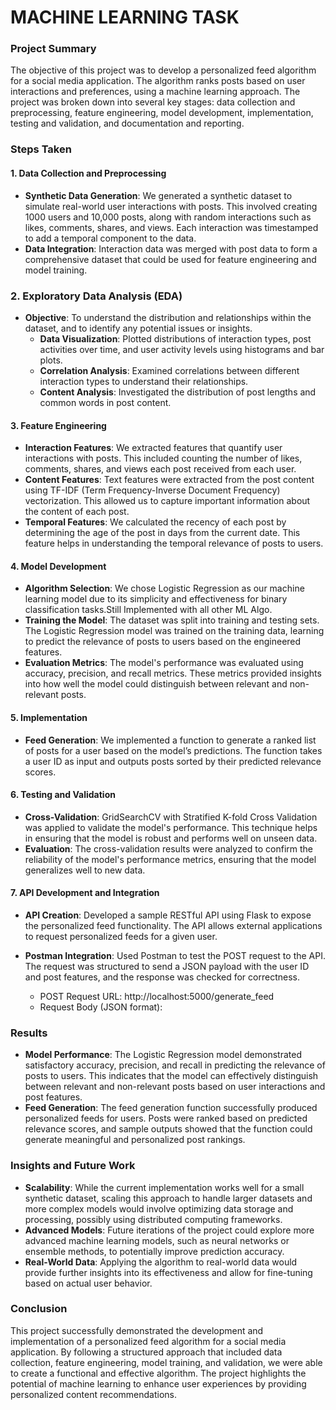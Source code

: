 # MACHINE LEARNING TASK 

### Project Summary
The objective of this project was to develop a personalized feed algorithm for a social media application. The algorithm ranks posts based on user interactions and preferences, using a machine learning approach. The project was broken down into several key stages: data collection and preprocessing, feature engineering, model development, implementation, testing and validation, and documentation and reporting.

### Steps Taken

#### 1. Data Collection and Preprocessing
- **Synthetic Data Generation**: We generated a synthetic dataset to simulate real-world user interactions with posts. This involved creating 1000 users and 10,000 posts, along with random interactions such as likes, comments, shares, and views. Each interaction was timestamped to add a temporal component to the data.
- **Data Integration**: Interaction data was merged with post data to form a comprehensive dataset that could be used for feature engineering and model training.
### 2. Exploratory Data Analysis (EDA)
- **Objective**: To understand the distribution and relationships within the dataset, and to identify any potential issues or insights.
  - **Data Visualization**: Plotted distributions of interaction types, post activities over time, and user activity levels using histograms and bar plots.
  - **Correlation Analysis**: Examined correlations between different interaction types to understand their relationships.
  - **Content Analysis**: Investigated the distribution of post lengths and common words in post content.
#### 3. Feature Engineering
- **Interaction Features**: We extracted features that quantify user interactions with posts. This included counting the number of likes, comments, shares, and views each post received from each user.
- **Content Features**: Text features were extracted from the post content using TF-IDF (Term Frequency-Inverse Document Frequency) vectorization. This allowed us to capture important information about the content of each post.
- **Temporal Features**: We calculated the recency of each post by determining the age of the post in days from the current date. This feature helps in understanding the temporal relevance of posts to users.

#### 4. Model Development
- **Algorithm Selection**: We chose Logistic Regression as our machine learning model due to its simplicity and effectiveness for binary classification tasks.Still Implemented with all other ML Algo.
- **Training the Model**: The dataset was split into training and testing sets. The Logistic Regression model was trained on the training data, learning to predict the relevance of posts to users based on the engineered features.
- **Evaluation Metrics**: The model's performance was evaluated using accuracy, precision, and recall metrics. These metrics provided insights into how well the model could distinguish between relevant and non-relevant posts.

#### 5. Implementation
- **Feed Generation**: We implemented a function to generate a ranked list of posts for a user based on the model’s predictions. The function takes a user ID as input and outputs posts sorted by their predicted relevance scores.

#### 6. Testing and Validation
- **Cross-Validation**: GridSearchCV with Stratified K-fold Cross Validation was applied to validate the model's performance. This technique helps in ensuring that the model is robust and performs well on unseen data.
- **Evaluation**: The cross-validation results were analyzed to confirm the reliability of the model's performance metrics, ensuring that the model generalizes well to new data.
#### 7. API Development and Integration
- **API Creation**: Developed a sample RESTful API using Flask to expose the personalized feed functionality. The API allows external applications to request personalized feeds for a given user.

- **Postman Integration**: Used Postman to test the POST request to the API. The request was structured to send a JSON payload with the user ID and post features, and the response was checked for correctness.

    - POST Request URL: http://localhost:5000/generate_feed
    - Request Body (JSON format):
### Results
- **Model Performance**: The Logistic Regression model demonstrated satisfactory accuracy, precision, and recall in predicting the relevance of posts to users. This indicates that the model can effectively distinguish between relevant and non-relevant posts based on user interactions and post features.
- **Feed Generation**: The feed generation function successfully produced personalized feeds for users. Posts were ranked based on predicted relevance scores, and sample outputs showed that the function could generate meaningful and personalized post rankings.

### Insights and Future Work
- **Scalability**: While the current implementation works well for a small synthetic dataset, scaling this approach to handle larger datasets and more complex models would involve optimizing data storage and processing, possibly using distributed computing frameworks.
- **Advanced Models**: Future iterations of the project could explore more advanced machine learning models, such as neural networks or ensemble methods, to potentially improve prediction accuracy.
- **Real-World Data**: Applying the algorithm to real-world data would provide further insights into its effectiveness and allow for fine-tuning based on actual user behavior.

### Conclusion
This project successfully demonstrated the development and implementation of a personalized feed algorithm for a social media application. By following a structured approach that included data collection, feature engineering, model training, and validation, we were able to create a functional and effective algorithm. The project highlights the potential of machine learning to enhance user experiences by providing personalized content recommendations.
